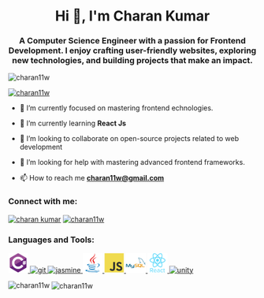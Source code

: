 <h1 align="center">Hi 👋, I'm Charan Kumar</h1>
<h3 align="center">A Computer Science Engineer with a passion for Frontend Development. I enjoy crafting user-friendly websites, exploring new technologies, and building projects that make an impact.</h3>

<p align="left"> <img src="https://komarev.com/ghpvc/?username=charan11w&label=Profile%20views&color=0e75b6&style=flat" alt="charan11w" /> </p>

<p align="left"> <a href="https://github.com/ryo-ma/github-profile-trophy"><img src="https://github-profile-trophy.vercel.app/?username=charan11w" alt="charan11w" /></a> </p>

- 🔭 I’m currently focused on mastering frontend echnologies. 

- 🌱 I’m currently learning **React Js**

- 👯 I’m looking to collaborate on open-source projects related to web development 

- 🤝 I’m looking for help with mastering advanced frontend frameworks. 

- 📫 How to reach me **charan11w@gmail.com**

<h3 align="left">Connect with me:</h3>
<p align="left">
<a href="https://linkedin.com/in/charan kumar" target="blank"><img align="center" src="https://raw.githubusercontent.com/rahuldkjain/github-profile-readme-generator/master/src/images/icons/Social/linked-in-alt.svg" alt="charan kumar" height="30" width="40" /></a>
<a href="https://www.leetcode.com/charan11w" target="blank"><img align="center" src="https://raw.githubusercontent.com/rahuldkjain/github-profile-readme-generator/master/src/images/icons/Social/leet-code.svg" alt="charan11w" height="30" width="40" /></a>
</p>

<h3 align="left">Languages and Tools:</h3>
<p align="left"> <a href="https://www.w3schools.com/cs/" target="_blank" rel="noreferrer"> <img src="https://raw.githubusercontent.com/devicons/devicon/master/icons/csharp/csharp-original.svg" alt="csharp" width="40" height="40"/> </a> <a href="https://git-scm.com/" target="_blank" rel="noreferrer"> <img src="https://www.vectorlogo.zone/logos/git-scm/git-scm-icon.svg" alt="git" width="40" height="40"/> </a> <a href="https://jasmine.github.io/" target="_blank" rel="noreferrer"> <img src="https://www.vectorlogo.zone/logos/jasmine/jasmine-icon.svg" alt="jasmine" width="40" height="40"/> </a> <a href="https://www.java.com" target="_blank" rel="noreferrer"> <img src="https://raw.githubusercontent.com/devicons/devicon/master/icons/java/java-original.svg" alt="java" width="40" height="40"/> </a> <a href="https://developer.mozilla.org/en-US/docs/Web/JavaScript" target="_blank" rel="noreferrer"> <img src="https://raw.githubusercontent.com/devicons/devicon/master/icons/javascript/javascript-original.svg" alt="javascript" width="40" height="40"/> </a> <a href="https://www.mysql.com/" target="_blank" rel="noreferrer"> <img src="https://raw.githubusercontent.com/devicons/devicon/master/icons/mysql/mysql-original-wordmark.svg" alt="mysql" width="40" height="40"/> </a> <a href="https://reactjs.org/" target="_blank" rel="noreferrer"> <img src="https://raw.githubusercontent.com/devicons/devicon/master/icons/react/react-original-wordmark.svg" alt="react" width="40" height="40"/> </a> <a href="https://unity.com/" target="_blank" rel="noreferrer"> <img src="https://www.vectorlogo.zone/logos/unity3d/unity3d-icon.svg" alt="unity" width="40" height="40"/> </a> </p>

<p><img align="left" src="https://github-readme-stats.vercel.app/api/top-langs?username=charan11w&show_icons=true&locale=en&layout=compact" alt="charan11w" /></p>

<p>&nbsp;<img align="center" src="https://github-readme-stats.vercel.app/api?username=charan11w&show_icons=true&locale=en" alt="charan11w" /></p>
